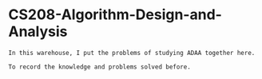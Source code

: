 # CS208-Algorithm-Design-and-Analysis
    In this warehouse, I put the problems of studying ADAA together here.
    
    To record the knowledge and problems solved before.
